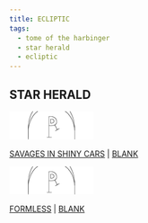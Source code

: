 ```yaml
---
title: ECLIPTIC
tags:
  - tome of the harbinger
  - star herald
  - ecliptic
---
```

## STAR HERALD

[![blank](blank-t.png)](blank)

[SAVAGES IN SHINY CARS](savages-in-shiny-cars) | [BLANK](blank)

[![blank](blank-t.png)](blank)

[FORMLESS](formless) | [BLANK](blank)

